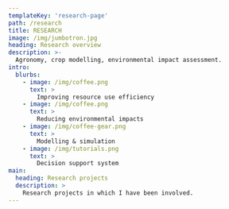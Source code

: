 ```yaml
---
templateKey: 'research-page'
path: /research
title: RESEARCH
image: /img/jumbotron.jpg
heading: Research overview
description: >-
  Agronomy, crop modelling, environmental impact assessment.
intro:
  blurbs:
    - image: /img/coffee.png
      text: >
        Improving resource use efficiency
    - image: /img/coffee.png
      text: >
        Reducing environmental impacts
    - image: /img/coffee-gear.png
      text: >
        Modelling & simulation
    - image: /img/tutorials.png
      text: >
        Decision support system
main:
  heading: Research projects
  description: >
    Research projects in which I have been involved.
---
```

